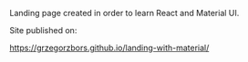 Landing page created in order to learn React and Material UI.

Site published on:

https://grzegorzbors.github.io/landing-with-material/